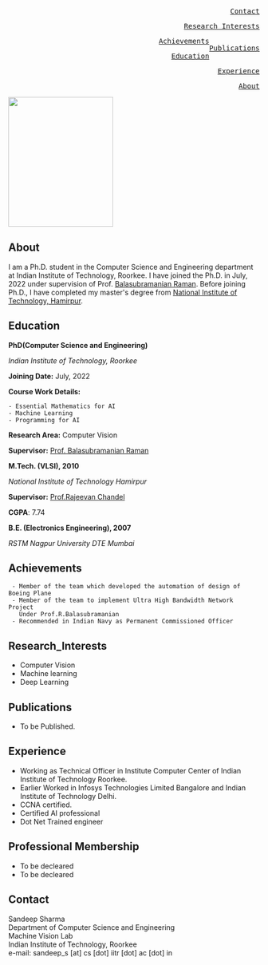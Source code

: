 <style>
body {
  background-image: url('https://image.freepik.com/free-vector/abstract-paper-hexagon-white-background_51543-213.jpg');
  background-repeat: no-repeat;
  background-attachment: fixed;
  background-size: cover;
}
</style>
<div>
  
  <a href="#contact" class="ui-btn ui-shadow ui-corner-all ui-btn-inline ui-mini" style="float:right"><pre>Contact</pre></a>
  
  <a href="#research_interests" class="ui-btn ui-shadow ui-corner-all ui-btn-inline ui-mini" style="float:right"><pre>Research_Interests</pre></a>
  <a href="#publications" class="ui-btn ui-shadow ui-corner-all ui-btn-inline ui-mini" style="float:right"><pre>Publications</pre></a>
  
  <a href="#achievements" class="ui-btn ui-shadow ui-corner-all ui-btn-inline ui-mini" style="float:right"><pre>Achievements</pre></a>
  
  <a href="#education" class="ui-btn ui-shadow ui-corner-all ui-btn-inline ui-mini" style="float:right"><pre>Education</pre></a>
  
  <a href="#experience" class="ui-btn ui-shadow ui-corner-all ui-btn-inline ui-mini" style="float:right"><pre>Experience</pre></a>
  
  <a href="#about" class="ui-btn ui-shadow ui-corner-all ui-btn-inline ui-mini" style="float:right"><pre>About</pre></a>
  
   
  
</div>

<img src="https://balarsgroup.github.io/Machine%20Vision%20Lab,%20IITR_files/25Sandeep_.jpg" width="210" height="260" />


## About

I am a Ph.D. student in the Computer Science and Engineering department at Indian Institute of Technology, Roorkee. I have joined the Ph.D. in July, 2022 under supervision of Prof. [Balasubramanian Raman](https://balarsgroup.github.io/). Before joining Ph.D., I have completed my master's degree from [National Institute of Technology, Hamirpur](http://www.nith.ac.in/).  

## Education

**PhD(Computer Science and Engineering)**

_Indian Institute of Technology, Roorkee_

**Joining Date:** July, 2022

**Course Work Details:** 

    - Essential Mathematics for AI  
    - Machine Learning          
    - Programming for AI    
    
**Research Area:** Computer Vision 

**Supervisor:** [Prof. Balasubramanian Raman](https://balarsgroup.github.io/)

**M.Tech. (VLSI), 2010**

_National Institute of Technology Hamirpur_ 

**Supervisor:** [Prof.Rajeevan Chandel](https://portfolios.nith.ac.in/index.php?/nith/dr-mrs-rajeevan-chandel-) 

**CGPA**: 7.74

**B.E. (Electronics Engineering), 2007**

_RSTM Nagpur University DTE Mumbai_

## Achievements
     - Member of the team which developed the automation of design of Boeing Plane 
     - Member of the team to implement Ultra High Bandwidth Network Project 
       Under Prof.R.Balasubramanian
     - Recommended in Indian Navy as Permanent Commissioned Officer 
 
## Research_Interests
   - Computer Vision 
   - Machine learning  
   - Deep Learning

## Publications
   - To be Published.

## Experience
   - Working as Technical Officer in Institute Computer Center of Indian Institute of Technology Roorkee.
   - Earlier Worked in Infosys Technologies Limited Bangalore and Indian Institute of Technology Delhi.
   - CCNA certified. 
   - Certified AI professional
   - Dot Net Trained engineer 
   
## Professional Membership
  - To be decleared
  - To be decleared

##   Contact
Sandeep Sharma \
Department of Computer Science and Engineering\
Machine Vision Lab\
Indian Institute of Technology, Roorkee\
e-mail: sandeep_s [at] cs [dot] iitr [dot] ac [dot] in

   
